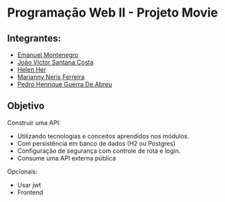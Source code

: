 # Programação Web II - Projeto Movie

## Integrantes:
- [Emanuel Montenegro](https://github.com/emanuelcatao/)
- [João Victor Santana Costa](https://github.com/jvictorscosta/)
- [Helen Her](https://github.com/herhelen/)
- [Marianny Neris Ferreira](https://github.com/mariannyneris2004/)
- [Pedro Henrique Guerra De Abreu](https://github.com/PedroHenriqueGuerra/)

## Objetivo

Construir uma API:
- Utilizando tecnologias e conceitos aprendidos nos módulos.
- Com persistência em banco de dados (H2 ou Postgres)
- Configuração de segurança com controle de rota e login.
- Consume uma API externa pública

Opcionais:
- Usar jwt
- Frontend



